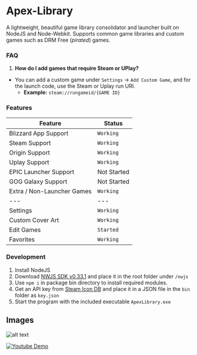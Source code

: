 # Apex-Library
A lightweight, beautiful game library consolidator and launcher built on NodeJS and Node-Webkit. Supports common game libraries and custom games such as DRM Free (*pirated*) games.

### FAQ
1. **How do I add games that require Steam or UPlay?**
  - You can add a custom game under `Settings` -> `Add Custom Game`, and for the launch code, use the Steam or Uplay run URI.
    * **Example:** `steam://rungameid/{GAME ID}`

### Features
Feature | Status
--- | ---
Blizzard App Support | `Working`
Steam Support | `Working`
Origin Support | `Working`
Uplay Support | `Working`
EPIC Launcher Support | Not Started
GOG Galaxy Support | Not Started
Extra / Non-Launcher Games | `Working`
--- | ---
Settings | `Working`
Custom Cover Art | `Working`
Edit Games | `Started`
Favorites | `Working`

### Development
1. Install NodeJS
2. Download [NWJS SDK v0.33.1](https://dl.nwjs.io/v0.33.1/nwjs-sdk-v0.33.1-win-x64.zip) and place it in the root folder under `/nwjs`
3. Use `npm i` in package bin directory to install required modules.
4. Get an API key from [Steam Icon DB](https://www.steamgriddb.com/) and place it in a JSON file in the `bin` folder as `key.json`
5. Start the program with the included executable `ApexLibrary.exe`

## Images

![alt text](https://i.imgur.com/kBlHow1.png "Library Page")

[![Youtube Demo](http://i3.ytimg.com/vi/RYdG7p6Ixy8/maxresdefault.jpg)](https://www.youtube.com/watch?v=RYdG7p6Ixy8)
